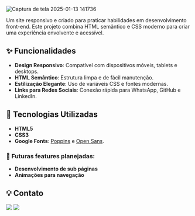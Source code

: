 ![Captura de tela 2025-01-13 141736](https://github.com/user-attachments/assets/cb36d35b-b23b-4552-9ae5-37d0d7c3c727)

Um site responsivo e criado para praticar habilidades em desenvolvimento front-end. Este projeto combina HTML semântico e CSS moderno para criar uma experiência envolvente e acessível.

## ✨ Funcionalidades

- **Design Responsivo**: Compatível com dispositivos móveis, tablets e desktops.
- **HTML Semântico**: Estrutura limpa e de fácil manutenção.
- **Estilização Elegante**: Uso de variáveis CSS e fontes modernas.
- **Links para Redes Sociais**: Conexão rápida para WhatsApp, GitHub e LinkedIn.

## 🔧 Tecnologias Utilizadas

- **HTML5**
- **CSS3**
- **Google Fonts**: [Poppins](https://fonts.google.com/specimen/Poppins) e [Open Sans](https://fonts.google.com/specimen/Open+Sans).

### 🔧 Futuras features planejadas:

- **Desenvolvimento de sub páginas**
- **Animações para navegação**

## 💡 Contato

<a href = "mailto:eamissiagia@gmail.com"><img loading="lazy" src="https://img.shields.io/badge/Gmail-D14836?style=for-the-badge&logo=gmail&logoColor=white" target="_blank"></a>
<a href="https://www.linkedin.com/in/everton-augusto-missiagia-391936162" target="_blank"><img loading="lazy" src="https://img.shields.io/badge/-LinkedIn-%230077B5?style=for-the-badge&logo=linkedin&logoColor=white" target="_blank"></a>   
